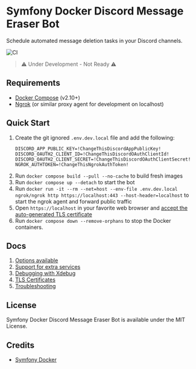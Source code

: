 # Symfony Docker Discord Message Eraser Bot

Schedule automated message deletion tasks in your Discord channels.

![CI](https://github.com/kidthales/symfony-docker-discord-message-eraser-bot/workflows/CI/badge.svg)

> ⚠️ Under Development - Not Ready ⚠️

## Requirements

- [Docker Compose](https://docs.docker.com/compose/install/) (v2.10+)
- [Ngrok](https://ngrok.com/) (or similar proxy agent for development on localhost)

## Quick Start

1. Create the git ignored `.env.dev.local` file and add the following:
    ```dotenv
    DISCORD_APP_PUBLIC_KEY=!ChangeThisDiscordAppPublicKey!
    DISCORD_OAUTH2_CLIENT_ID=!ChangeThisDiscordOAuthClientId!
    DISCORD_OAUTH2_CLIENT_SECRET=!ChangeThisDiscordOAuthClientSecret!
    NGROK_AUTHTOKEN=!ChangeThisNgrokAuthToken!
    ```
2. Run `docker compose build --pull --no-cache` to build fresh images
3. Run `docker compose up --detach` to start the bot
4. Run `docker run -it --rm --net=host --env-file .env.dev.local ngrok/ngrok http https://localhost:443 --host-header=localhost` to start the ngrok agent and forward public traffic
5. Open `https://localhost` in your favorite web browser and [accept the auto-generated TLS certificate](https://stackoverflow.com/a/15076602/1352334)
6. Run `docker compose down --remove-orphans` to stop the Docker containers.

## Docs

1. [Options available](docs/options.md)
2. [Support for extra services](docs/extra-services.md)
3. [Debugging with Xdebug](docs/xdebug.md)
4. [TLS Certificates](docs/tls.md)
5. [Troubleshooting](docs/troubleshooting.md)

## License

Symfony Docker Discord Message Eraser Bot is available under the MIT License.

## Credits

- [Symfony Docker](https://github.com/dunglas/symfony-docker)
